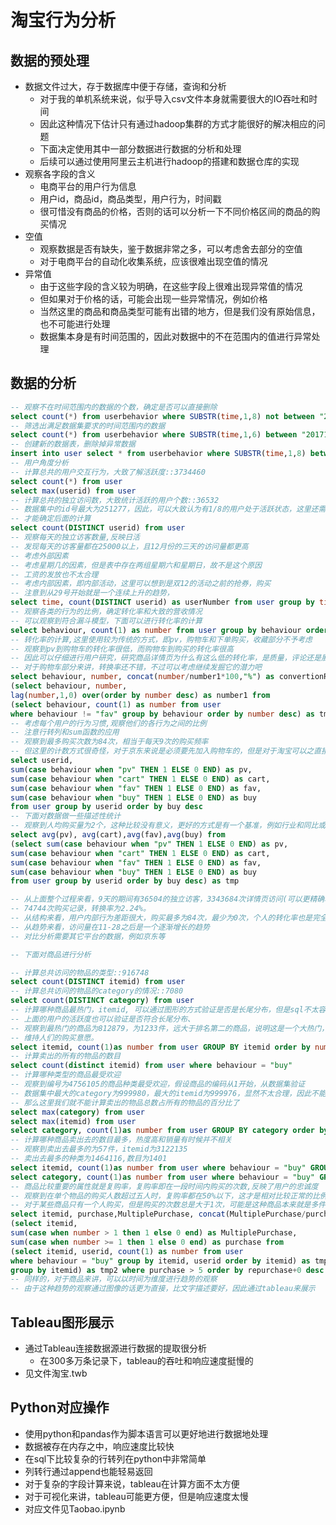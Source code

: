 # 淘宝行为分析

## 数据的预处理

* 数据文件过大，存于数据库中便于存储，查询和分析
  * 对于我的单机系统来说，似乎导入csv文件本身就需要很大的IO吞吐和时间
  * 因此这种情况下估计只有通过hadoop集群的方式才能很好的解决相应的问题
  * 下面决定使用其中一部分数据进行数据的分析和处理
  * 后续可以通过使用阿里云主机进行hadoop的搭建和数据仓库的实现
* 观察各字段的含义
  * 电商平台的用户行为信息
  * 用户id，商品id，商品类型，用户行为，时间戳
  * 很可惜没有商品的价格，否则的话可以分析一下不同价格区间的商品的购买情况
* 空值
  * 观察数据是否有缺失，鉴于数据非常之多，可以考虑舍去部分的空值
  * 对于电商平台的自动化收集系统，应该很难出现空值的情况
* 异常值
  * 由于这些字段的含义较为明确，在这些字段上很难出现异常值的情况
  * 但如果对于价格的话，可能会出现一些异常情况，例如价格
  * 当然这里的商品和商品类型可能有出错的地方，但是我们没有原始信息，也不可能进行处理
  * 数据集本身是有时间范围的，因此对数据中的不在范围内的值进行异常处理

## 数据的分析

```sql
-- 观察不在时间范围内的数据的个数，确定是否可以直接删除
select count(*) from userbehavior where SUBSTR(time,1,8) not between "20171125" and "20171203"
-- 筛选出满足数据集要求的时间范围内的数据
select count(*) from userbehavior where SUBSTR(time,1,6) between "20171125" and "20171203"
-- 创建新的数据表，删除掉异常数据
insert into user select * from userbehavior where SUBSTR(time,1,8) between "20171125" and "20171203"
-- 用户角度分析
-- 计算总共的用户交互行为，大致了解活跃度::3734460
select count(*) from user
select max(userid) from user
-- 计算总共的独立访问数，大致统计活跃的用户个数::36532
-- 数据集中的id号最大为251277，因此，可以大致认为有1/8的用户处于活跃状态，这里还需要定义流失周期的长度
-- 才能确定后面的计算
select count(DISTINCT userid) from user
-- 观察每天的独立访客数量,反映日活
-- 发现每天的访客量都在25000以上，且12月份的三天的访问量都更高
-- 考虑外部因素
-- 考虑星期几的因素，但是表中存在两组星期六和星期日，故不是这个原因
-- 工资的发放也不太合理
-- 考虑内部因素，即内部活动，这里可以想到是双12的活动之前的抢券，购买
-- 注意到从29号开始就是一个连续上升的趋势，
select time, count(DISTINCT userid) as userNumber from user group by time order by userNumber desc
-- 观察各类的行为的比例，确定转化率和大致的营收情况
-- 可以观察到符合漏斗模型，下面可以进行转化率的计算
select behaviour, count(1) as number from user group by behaviour order by number desc
-- 转化率的计算,这里使用较为传统的方式，即pv，购物车和下单购买，收藏部分不予考虑
-- 观察到pv到购物车的转化率很低，而购物车到购买的转化率很高
-- 因此可以仔细进行用户研究，研究商品详情页为什么有这么低的转化率，是质量，评论还是展示问题
-- 对于购物车部分来讲，转换率还不错，不过可以考虑继续发掘它的潜力吧
select behaviour, number, concat(number/number1*100,"%") as convertionRate from
(select behaviour, number,
lag(number,1,0) over(order by number desc) as number1 from 
(select behaviour, count(1) as number from user 
where behaviour != "fav" group by behaviour order by number desc) as tmp) as tmp1
-- 考虑每个用户的行为习惯,观察他们的各行为之间的比例
-- 注意行转列和sum函数的应用
-- 观察到最多购买次数为84次，相当于每天9次的购买频率
-- 但这里的计数方式很奇怪，对于京东来说是必须要先加入购物车的，但是对于淘宝可以之直接购买
select userid, 
sum(case behaviour when "pv" THEN 1 ELSE 0 END) as pv,
sum(case behaviour when "cart" THEN 1 ELSE 0 END) as cart,
sum(case behaviour when "fav" THEN 1 ELSE 0 END) as fav,
sum(case behaviour when "buy" THEN 1 ELSE 0 END) as buy
from user group by userid order by buy desc
-- 下面对数据做一些描述性统计
-- 观察到人均购买量为2个，这种比较没有意义，更好的方式是有一个基准，例如行业和同比或者环比
select avg(pv), avg(cart),avg(fav),avg(buy) from
(select sum(case behaviour when "pv" THEN 1 ELSE 0 END) as pv,
sum(case behaviour when "cart" THEN 1 ELSE 0 END) as cart,
sum(case behaviour when "fav" THEN 1 ELSE 0 END) as fav,
sum(case behaviour when "buy" THEN 1 ELSE 0 END) as buy
from user group by userid order by buy desc) as tmp

-- 从上面整个过程来看，9天的期间有36504的独立访客，3343684次详情页访问(可以更精确地通过每秒的点击量来感受为4.3次）
-- 74744次购买记录，转换率为2.24%。
-- 从结构来看，用户内部行为差距很大，购买最多为84次，最少为0次，个人的转化率也是完全不一样，给了细分市场的可能性
-- 从趋势来看，访问量在11-28之后是一个逐渐增长的趋势
-- 对比分析需要其它平台的数据，例如京东等

-- 下面对商品进行分析

-- 计算总共访问的物品的类型::916748
select count(DISTINCT itemid) from user
-- 计算总共访问的物品的category的情况::7080
select count(DISTINCT category) from user
-- 计算哪种商品最热门，itemid, 可以通过图形的方式验证是否是长尾分布，但是sql不太容易
-- 上面的用户的活跃度也可以验证是否符合长尾分布、
-- 观察到最热门的商品为812879，为1233件，远大于排名第二的商品，说明这是一个大热门，可以继续加大活动力度，
-- 维持人们的购买意愿。
select itemid, count(1)as number from user GROUP BY itemid order by number desc
-- 计算卖出的所有的物品的数目
select count(distinct itemid) from user where behaviour = "buy"
-- 计算哪种类型的商品最受欢迎
-- 观察到编号为4756105的商品种类最受欢迎，假设商品的编码从1开始，从数据集验证
-- 数据集中最大的category为999980，最大的itemid为999976，显然不太合理，因此不能这样推测
-- 那么这里我们就不能计算卖出的物品总数占所有的物品的百分比了
select max(category) from user
select max(itemid) from user
select category, count(1)as number from user GROUP BY category order by number desc
-- 计算哪种商品卖出去的数目最多，热度高和销量有时候并不相关
-- 观察到卖出去最多的为57件，itemid为3122135
-- 卖出去最多的种类为1464116,数目为1401
select itemid, count(1)as number from user where behaviour = "buy" GROUP BY itemid order by number desc
select category, count(1)as number from user where behaviour = "buy" GROUP BY category order by number desc
-- 商品比较重要的属性就是复购率，复购率即在一段时间内购买的次数,反映了用户的忠诚度
-- 观察到在单个物品的购买人数超过五人时，复购率都在50%以下，这才是相对比较正常的比例
-- 对于某些商品只有一个人购买，但是购买的次数总是大于1次，可能是这种商品本来就是多件购买的属性
select itemid, purchase,MultiplePurchase, concat(MultiplePurchase/purchase * 100, "%") as repurchase from
(select itemid,
sum(case when number > 1 then 1 else 0 end) as MultiplePurchase,
sum(case when number >= 1 then 1 else 0 end) as purchase from
(select itemid, userid, count(1) as number from user 
where behaviour = "buy" group by itemid, userid order by itemid) as tmp 
group by itemid) as tmp2 where purchase > 5 order by repurchase+0 desc
-- 同样的，对于商品来讲，可以以时间为维度进行趋势的观察
-- 由于这种趋势的观察通过图像的话更为直接，比文字描述要好，因此通过tableau来展示


```



## Tableau图形展示

* 通过Tableau连接数据源进行数据的提取很分析
  * 在300多万条记录下，tableau的吞吐和响应速度挺慢的
* 见文件淘宝.twb

## Python对应操作

* 使用python和pandas作为脚本语言可以更好地进行数据地处理
* 数据被存在内存之中，响应速度比较快
* 在sql下比较复杂的行转列在python中非常简单
* 列转行通过append也能轻易返回
* 对于复杂的字段计算来说，tableau在计算方面不太方便
* 对于可视化来讲，tableau可能更方便，但是响应速度太慢
* 对应文件见Taobao.ipynb